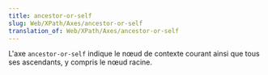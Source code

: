```yaml
---
title: ancestor-or-self
slug: Web/XPath/Axes/ancestor-or-self
translation_of: Web/XPath/Axes/ancestor-or-self
---
```

L'axe `ancestor-or-self` indique le nœud de contexte courant ainsi que tous ses ascendants, y compris le nœud racine.

